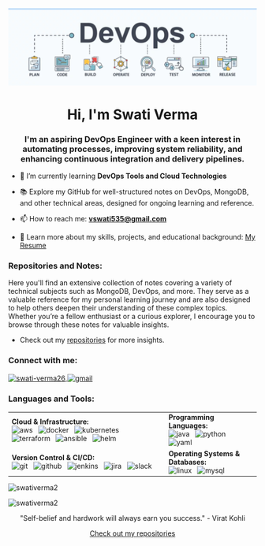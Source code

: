 ![DevOps Image](https://github.com/SwatiVerma2/SwatiVerma2/blob/main/devops.png)

<h1 align="center">Hi, I'm Swati Verma</h1>
<h3 align="center">I'm an aspiring DevOps Engineer with a keen interest in automating processes, improving system reliability, and enhancing continuous integration and delivery pipelines.</h3>

- 🌱 I’m currently learning **DevOps Tools and Cloud Technologies**
  
- 📚 Explore my GitHub for well-structured notes on DevOps, MongoDB, and other technical areas, designed for ongoing learning and reference.

- 📫 How to reach me: **vswati535@gmail.com**

- 📄 Learn more about my skills, projects, and educational background: [My Resume](https://drive.google.com/file/d/1T7BQe1-gZUdKoQclJwFKYzG__xWFLGB3/view?usp=sharing)

  
<h3 align="left">Repositories and Notes:</h3>
<p align="left">
 Here you'll find an extensive collection of notes covering a variety of technical subjects such as MongoDB, DevOps, and more. They serve as a valuable reference for my personal learning journey and are also designed to help others deepen their understanding of these complex topics. Whether you’re a fellow enthusiast or a curious explorer, I encourage you to browse through these notes for valuable insights.
  
- Check out my <a href="https://github.com/SwatiVerma2?tab=repositories">repositories</a> for more insights.
  
</p>

<h3 align="left">Connect with me:</h3>
<p align="left">
  <a href="https://linkedin.com/in/swati-verma26" target="_blank">
    <img align="center" src="https://raw.githubusercontent.com/rahuldkjain/github-profile-readme-generator/master/src/images/icons/Social/linked-in-alt.svg" alt="swati-verma26" height="30" width="40" />
  </a>
    <a href="mailto:vswati535@gmail.com" target="_blank">
    <img align="center" src="https://upload.wikimedia.org/wikipedia/commons/thumb/4/42/Gmail_Icon.png/768px-Gmail_Icon.png" alt="gmail" height="30" width="40" />
  </a>
</p>

<h3 align="left">Languages and Tools:</h3>

<table style="width:100%">
  <tr>
    <td>
      <b>Cloud & Infrastructure:</b><br/>
      <img src="https://cdn.jsdelivr.net/gh/devicons/devicon/icons/amazonwebservices/amazonwebservices-original-wordmark.svg" alt="aws" width="40" height="40"/> &nbsp;
      <img src="https://cdn.jsdelivr.net/gh/devicons/devicon/icons/docker/docker-original-wordmark.svg" alt="docker" width="40" height="40"/> &nbsp;
      <img src="https://cdn.jsdelivr.net/gh/devicons/devicon/icons/kubernetes/kubernetes-plain-wordmark.svg" alt="kubernetes" width="40" height="40"/> &nbsp;
      <img src="https://www.vectorlogo.zone/logos/terraformio/terraformio-icon.svg" alt="terraform" width="40" height="40"/> &nbsp;
      <img src="https://www.vectorlogo.zone/logos/ansible/ansible-icon.svg" alt="ansible" width="40" height="40"/> &nbsp;
      <img src="https://www.vectorlogo.zone/logos/helmsh/helmsh-icon.svg" alt="helm" width="40" height="40"/>
    </td>
    <td>
      <b>Programming Languages:</b><br/>
      <img src="https://cdn.jsdelivr.net/gh/devicons/devicon/icons/java/java-original-wordmark.svg" alt="java" width="40" height="40"/> &nbsp;
      <img src="https://cdn.jsdelivr.net/gh/devicons/devicon/icons/python/python-original-wordmark.svg" alt="python" width="40" height="40"/> &nbsp;
      <img src="https://www.vectorlogo.zone/logos/yaml/yaml-icon.svg" alt="yaml" width="40" height="40"/>
    </td>
  </tr>
  <tr>
    <td>
      <b>Version Control & CI/CD:</b><br/>
      <img src="https://cdn.jsdelivr.net/gh/devicons/devicon/icons/git/git-original-wordmark.svg" alt="git" width="40" height="40"/> &nbsp;
      <img src="https://cdn.jsdelivr.net/gh/devicons/devicon/icons/github/github-original-wordmark.svg" alt="github" width="40" height="40"/> &nbsp;
      <img src="https://www.vectorlogo.zone/logos/jenkins/jenkins-icon.svg" alt="jenkins" width="40" height="40"/> &nbsp;
      <img src="https://www.vectorlogo.zone/logos/atlassian_jira/atlassian_jira-icon.svg" alt="jira" width="40" height="40"/> &nbsp;
      <img src="https://www.vectorlogo.zone/logos/slack/slack-icon.svg" alt="slack" width="40" height="40"/>
    </td>
    <td>
      <b>Operating Systems & Databases:</b><br/>
      <img src="https://cdn.jsdelivr.net/gh/devicons/devicon/icons/linux/linux-original.svg" alt="linux" width="40" height="40"/> &nbsp;
      <img src="https://cdn.jsdelivr.net/gh/devicons/devicon/icons/mysql/mysql-original-wordmark.svg" alt="mysql" width="40" height="40"/>
    </td>
  </tr>
</table>



<p align="left">
  <img src="https://github-readme-stats.vercel.app/api/top-langs?username=swativerma2&show_icons=true&locale=en&layout=compact" alt="swativerma2" />
</p>

<p align="left">
  <img src="https://github-readme-streak-stats.herokuapp.com/?user=swativerma2&" alt="swativerma2" />
</p>

<p align="center">
  "Self-belief and hardwork will always earn you success." - Virat Kohli
</p>
<p align="center">
  <a href="https://github.com/SwatiVerma2?tab=repositories">Check out my repositories</a>
</p>
